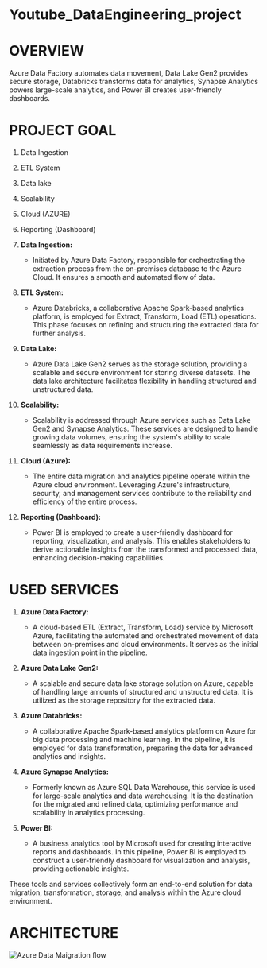 # Youtube_DataEngineering_project
# OVERVIEW
Azure Data Factory automates data movement, Data Lake Gen2 provides secure storage, Databricks transforms data for analytics, Synapse Analytics powers large-scale analytics, and Power BI creates user-friendly dashboards.


# PROJECT GOAL
1. Data Ingestion
2. ETL System
3. Data lake
4. Scalability
5. Cloud (AZURE)
6. Reporting (Dashboard)


1. **Data Ingestion:**
   - Initiated by Azure Data Factory, responsible for orchestrating the extraction process from the on-premises database to the Azure Cloud. It ensures a smooth and automated flow of data.

2. **ETL System:**
   - Azure Databricks, a collaborative Apache Spark-based analytics platform, is employed for Extract, Transform, Load (ETL) operations. This phase focuses on refining and structuring the extracted data for further analysis.

3. **Data Lake:**
   - Azure Data Lake Gen2 serves as the storage solution, providing a scalable and secure environment for storing diverse datasets. The data lake architecture facilitates flexibility in handling structured and unstructured data.

4. **Scalability:**
   - Scalability is addressed through Azure services such as Data Lake Gen2 and Synapse Analytics. These services are designed to handle growing data volumes, ensuring the system's ability to scale seamlessly as data requirements increase.

5. **Cloud (Azure):**
   - The entire data migration and analytics pipeline operate within the Azure cloud environment. Leveraging Azure's infrastructure, security, and management services contribute to the reliability and efficiency of the entire process.

6. **Reporting (Dashboard):**
   - Power BI is employed to create a user-friendly dashboard for reporting, visualization, and analysis. This enables stakeholders to derive actionable insights from the transformed and processed data, enhancing decision-making capabilities.


# USED SERVICES
1. **Azure Data Factory:**
   - A cloud-based ETL (Extract, Transform, Load) service by Microsoft Azure, facilitating the automated and orchestrated movement of data between on-premises and cloud environments. It serves as the initial data ingestion point in the pipeline.

2. **Azure Data Lake Gen2:**
   - A scalable and secure data lake storage solution on Azure, capable of handling large amounts of structured and unstructured data. It is utilized as the storage repository for the extracted data.

3. **Azure Databricks:**
   - A collaborative Apache Spark-based analytics platform on Azure for big data processing and machine learning. In the pipeline, it is employed for data transformation, preparing the data for advanced analytics and insights.

4. **Azure Synapse Analytics:**
   - Formerly known as Azure SQL Data Warehouse, this service is used for large-scale analytics and data warehousing. It is the destination for the migrated and refined data, optimizing performance and scalability in analytics processing.

5. **Power BI:**
   - A business analytics tool by Microsoft used for creating interactive reports and dashboards. In this pipeline, Power BI is employed to construct a user-friendly dashboard for visualization and analysis, providing actionable insights.

These tools and services collectively form an end-to-end solution for data migration, transformation, storage, and analysis within the Azure cloud environment.

 #   ARCHITECTURE

![Azure Data Maigration flow](https://github.com/somnath-2001/Azure_Data_Migration_Engineering_project/assets/118129457/506a49b6-e37e-4750-96d2-b6177e42faee)

